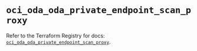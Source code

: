 # `oci_oda_oda_private_endpoint_scan_proxy`

Refer to the Terraform Registry for docs: [`oci_oda_oda_private_endpoint_scan_proxy`](https://registry.terraform.io/providers/oracle/oci/6.18.0/docs/resources/oda_oda_private_endpoint_scan_proxy).
